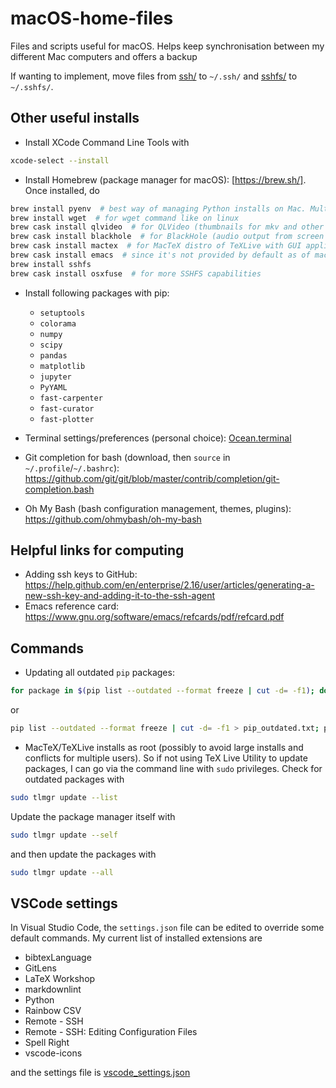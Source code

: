 # macOS-home-files

Files and scripts useful for macOS. Helps keep synchronisation between my different Mac computers and offers a backup

If wanting to implement, move files from [ssh/](ssh/) to `~/.ssh/` and [sshfs/](sshfs/) to `~/.sshfs/`.

## Other useful installs

- Install XCode Command Line Tools with

```sh
xcode-select --install
```

- Install Homebrew (package manager for macOS): [https://brew.sh/]. Once installed, do

```sh
brew install pyenv  # best way of managing Python installs on Mac. Multiple installs supported, so can have Python 2 and Python 3 envs. Comes bundled with pip
brew install wget  # for wget command like on linux
brew cask install qlvideo  # for QLVideo (thumbnails for mkv and other file formats)
brew cask install blackhole  # for BlackHole (audio output from screen recording)
brew cask install mactex  # for MacTeX distro of TeXLive with GUI applications. Potentially missing frontend apps are 'bibdesk', 'cocoaspell', and 'tex-live-utility', but these can be installed with 'brew cask install <app>'
brew cask install emacs  # since it's not provided by default as of macOS Catalina
brew install sshfs
brew cask install osxfuse  # for more SSHFS capabilities
```

- Install following packages with pip:
  - `setuptools`
  - `colorama`
  - `numpy`
  - `scipy`
  - `pandas`
  - `matplotlib`
  - `jupyter`
  - `PyYAML`
  - `fast-carpenter`
  - `fast-curator`
  - `fast-plotter`

- Terminal settings/preferences (personal choice): [Ocean.terminal](./Ocean/terminal)
- Git completion for bash (download, then `source` in `~/.profile`/`~/.bashrc`): <https://github.com/git/git/blob/master/contrib/completion/git-completion.bash>
- Oh My Bash (bash configuration management, themes, plugins): <https://github.com/ohmybash/oh-my-bash>

## Helpful links for computing

- Adding ssh keys to GitHub: <https://help.github.com/en/enterprise/2.16/user/articles/generating-a-new-ssh-key-and-adding-it-to-the-ssh-agent>
- Emacs reference card: <https://www.gnu.org/software/emacs/refcards/pdf/refcard.pdf>

## Commands

- Updating all outdated `pip` packages:

```bash
for package in $(pip list --outdated --format freeze | cut -d= -f1); do pip install --upgrade --user $package; done
```

or

```bash
pip list --outdated --format freeze | cut -d= -f1 > pip_outdated.txt; pip install --upgrade --user -r pip_outdated.txt; rm pip_outdated.txt
```

- MacTeX/TeXLive installs as root (possibly to avoid large installs and conflicts for multiple users). So if not using TeX Live Utility to update packages, I can go via the command line with `sudo` privileges. Check for outdated packages with

```sh
sudo tlmgr update --list
```

Update the package manager itself with

```sh
sudo tlmgr update --self
```

and then update the packages with

```sh
sudo tlmgr update --all
```

## VSCode settings

In Visual Studio Code, the `settings.json` file can be edited to override some default commands. My current list of installed extensions are

- bibtexLanguage
- GitLens
- LaTeX Workshop
- markdownlint
- Python
- Rainbow CSV
- Remote - SSH
- Remote - SSH: Editing Configuration Files
- Spell Right
- vscode-icons

and the settings file is [vscode_settings.json](vscode_settings.json)
